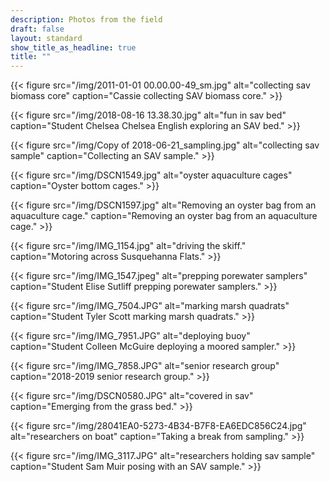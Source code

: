 ```yaml
---
description: Photos from the field
draft: false
layout: standard
show_title_as_headline: true
title: ""
---
```


{{< figure src="/img/2011-01-01 00.00.00-49_sm.jpg" alt="collecting sav biomass core" caption="Cassie collecting SAV biomass core." >}} 

{{< figure src="/img/2018-08-16 13.38.30.jpg" alt="fun in sav bed" caption="Student Chelsea Chelsea English exploring an SAV bed." >}} 

{{< figure src="/img/Copy of 2018-06-21_sampling.jpg" alt="collecting sav sample" caption="Collecting an SAV sample." >}}

{{< figure src="/img/DSCN1549.jpg" alt="oyster aquaculture cages" caption="Oyster bottom cages." >}}

{{< figure src="/img/DSCN1597.jpg" alt="Removing an oyster bag from an aquaculture cage." caption="Removing an oyster bag from an aquaculture cage." >}}

{{< figure src="/img/IMG_1154.jpg" alt="driving the skiff." caption="Motoring across Susquehanna Flats." >}}

{{< figure src="/img/IMG_1547.jpeg" alt="prepping porewater samplers" caption="Student Elise Sutliff prepping porewater samplers." >}}

{{< figure src="/img/IMG_7504.JPG" alt="marking marsh quadrats" caption="Student Tyler Scott marking marsh quadrats." >}}

{{< figure src="/img/IMG_7951.JPG" alt="deploying buoy" caption="Student Colleen McGuire deploying a moored sampler." >}}

{{< figure src="/img/IMG_7858.JPG" alt="senior research group" caption="2018-2019 senior research group." >}}

{{< figure src="/img/DSCN0580.JPG" alt="covered in sav" caption="Emerging from the grass bed." >}}

{{< figure src="/img/28041EA0-5273-4B34-B7F8-EA6EDC856C24.jpg" alt="researchers on boat" caption="Taking a break from sampling." >}}

{{< figure src="/img/IMG_3117.JPG" alt="researchers holding sav sample" caption="Student Sam Muir posing with an SAV sample." >}}